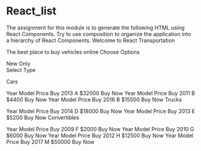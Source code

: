 # React_list
The assignment for this module is to generate the following HTML using React Components. Try to use composition to organize
the application into a hierarchy of React Components.
Welcome to React Transportation

The best place to buy vehicles online
Choose Options

New Only  
Select Type 

Cars

Year	Model	Price	Buy
2013	A	$32000	Buy Now
Year	Model	Price	Buy
2011	B	$4400	Buy Now
Year	Model	Price	Buy
2016	B	$15500	Buy Now
Trucks

Year	Model	Price	Buy
2014	D	$18000	Buy Now
Year	Model	Price	Buy
2013	E	$5200	Buy Now
Convertibles

Year	Model	Price	Buy
2009	F	$2000	Buy Now
Year	Model	Price	Buy
2010	G	$6000	Buy Now
Year	Model	Price	Buy
2012	H	$12500	Buy Now
Year	Model	Price	Buy
2017	M	$50000	Buy Now
